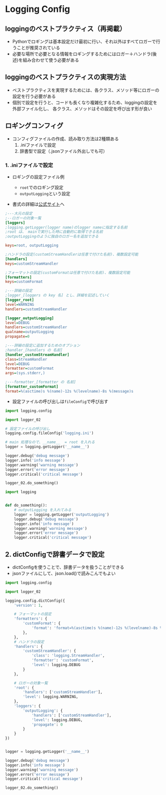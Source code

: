 # Logging Config


## loggingのベストプラクティス（再掲載）  
- Pythonでロギングは基本設定だけ最初に行い、それ以外はすべてロガーで行うことが推奨されている
- 必要な場所で必要となる情報をロギングするためにはロガー＋ハンドラ(後述)を組み合わせて使う必要がある


## loggingのベストプラクティスの実現方法
- ベストプラクティスを実現するためには、各クラス、メソッド等にロガーの設定を行う必要がある
- 個別で設定を行うと、コードも長くなり複雑化するため、loggingの設定を外部ファイル化し、
  各クラス、メソッドはその設定を呼び出す形が良い
  
  
  
## ロギングコンフィグ
- コンフィグファイルの作成、読み取り方法は2種類ある
    1. .iniファイルで設定
    2. 辞書型で設定（.jsonファイル外出しでも可）


### 1. .iniファイルで設定

- ロギングの設定ファイル例
    - `root`でのロギング設定
    - `outputLogging`という設定

- 書式の詳細は[公式サイト](https://docs.python.org/ja/3/library/logging.config.html#logging-config-fileformat)へ


```ini:logging_setting.ini
;---大元の設定
;--ロガーの対象一覧
[loggers]
;logging.getLogger(logger name)のlogger nameに指定する名前
;root は、 mainで実行した時に自動的に取得できる名前
;outputLoggingのように独自のロガー名を追加できる

keys=root, outputLogging

;ハンドラの設定(customStreamHandlerは任意で付けた名前)、複数設定可能
[handlers]
keys=customStreamHandler

;フォーマットの設定(customFormatは任意で付けた名前)、複数設定可能
[formatters]
keys=customFormat

;---詳細の設定
;logger_[loggers の key 名] とし、詳細を記述していく
[logger_root]
level=WARNING
handlers=customStreamHandler

[logger_outputLogging]
level=DEBUG
handlers=customStreamHandler
qualname=outputLogging
propagate=0

;---詳細の設定に追加するためのオプション
;handler_[handlers の 名前]
[handler_customStreamHandler]
class=StreamHandler
level=DEBUG
formatter=customFormat
args=(sys.stderr,)

;---formatter_[formatter の 名前]
[formatter_customFormat]
format=%(asctime)s %(name)-12s %(levelname)-8s %(message)s
```

- 設定ファイルの呼び出しは`fileConfig`で呼び出す
```python:logger.py
import logging.config

import logger_02

# 設定ファイルの呼び出し
logging.config.fileConfig('logging.ini')

# main 処理なので、__name__  = root を入れる
logger = logging.getLogger('__name__')

logger.debug('debug message')
logger.info('info message')
logger.warning('warning message')
logger.error('error message')
logger.critical('critical message')

logger_02.do_something()
```

```python:logger_02.py
import logging


def do_something():
    # outputLogging を入れてみる
    logger = logging.getLogger('outputLogging')
    logger.debug('debug message')
    logger.info('info message')
    logger.warning('warning message')
    logger.error('error message')
    logger.critical('critical message')
```

## 2. dictConfigで辞書データで設定
- dictConfigを使うことで、辞書データを扱うことができる
- jsonファイルにして、json.load()で読みこんでもよい

```python:logger.py
import logging.config

import logger_02

logging.config.dictConfig({
    'version': 1,

    # フォーマットの設定
    'formatters': {
        'customFormat': {
            'format': 'format=%(asctime)s %(name)-12s %(levelname)-8s %(message)s'
        },
    },
    # ハンドラの設定
    'handlers': {
        'customStreamHandler': {
            'class': 'logging.StreamHandler',
            'formatter': 'customFormat',
            'level': logging.DEBUG
        }
    },

    # ロガーの対象一覧
    'root': {
        'handlers': ['customStreamHandler'],
        'level': logging.WARNING,
    },
    'loggers': {
        'outputLogging': {
            'handlers': ['customStreamHandler'],
            'level': logging.DEBUG,
            'propagate': 0
        }
    }
})


logger = logging.getLogger('__name__')

logger.debug('debug message')
logger.info('info message')
logger.warning('warning message')
logger.error('error message')
logger.critical('critical message')

logger_02.do_something()
```